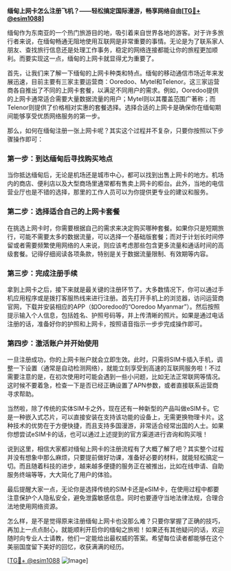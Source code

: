 **缅甸上网卡怎么注册飞机？——轻松搞定国际漫游，畅享网络自由[[TG💪+ @esim1088](https://t.me/s/esim1088)]**

缅甸作为东南亚的一个热门旅游目的地，吸引着来自世界各地的游客。对于许多旅行者来说，在缅甸畅通无阻地使用互联网是非常重要的事情。无论是为了联系家人朋友、查找旅行信息还是处理工作事务，稳定的网络连接都能让你的旅程更加顺利。而要实现这一点，缅甸的上网卡就显得尤为重要了。

首先，让我们来了解一下缅甸的上网卡种类和特点。缅甸的移动通信市场近年来发展迅速，目前主要有三家主要运营商：Ooredoo、Mytel和Telenor。这三家运营商各自推出了不同的上网卡套餐，以满足不同用户的需求。例如，Ooredoo提供的上网卡通常适合需要大量数据流量的用户；Mytel则以其覆盖范围广著称；而Telenor则提供了价格相对实惠的套餐选择。选择合适的上网卡是确保你在缅甸期间能够享受优质网络服务的第一步。

那么，如何在缅甸注册一张上网卡呢？其实这个过程并不复杂，只要你按照以下步骤操作即可：

### 第一步：到达缅甸后寻找购买地点

当你抵达缅甸后，无论是机场还是城市中心，都可以找到出售上网卡的地方。机场内的商店、便利店以及大型商场里通常都有售卖上网卡的柜台。此外，当地的电信营业厅也是不错的选择，那里的工作人员可以为你提供更专业的建议和服务。

### 第二步：选择适合自己的上网卡套餐

在挑选上网卡时，你需要根据自己的需求来决定购买哪种套餐。如果你只是短期旅行，可能不需要太多的数据流量，可以选择一个基础版套餐；而对于计划长时间停留或者需要频繁使用网络的人来说，则应该考虑那些包含更多流量和通话时间的高级套餐。记得仔细阅读各项条款，特别是关于数据流量限制、有效期等内容。

### 第三步：完成注册手续

拿到上网卡之后，接下来就是最关键的注册环节了。大多数情况下，你可以通过手机应用程序或是拨打客服热线来进行注册。首先打开手机上的浏览器，访问运营商官网，下载并安装相应的APP（如Ooredoo的“Ooredoo Myanmar”）。然后按照提示输入个人信息，包括姓名、护照号码等，并上传清晰的照片。如果是通过电话注册的话，准备好你的护照和上网卡，按照语音指示一步步完成操作即可。

### 第四步：激活账户并开始使用

一旦注册成功，你的上网卡账户就会立即生效。此时，只需将SIM卡插入手机，调整一下设置（通常是自动检测网络），就能立刻享受到高速的互联网服务啦！不过需要注意的是，在初次使用时可能会遇到一些小问题，比如无法正常联网等情况。这时候不要着急，检查一下是否已经正确设置了APN参数，或者直接联系运营商寻求帮助。

当然啦，除了传统的实体SIM卡之外，现在还有一种新型的产品叫做eSIM卡。它是一种嵌入式芯片，可以直接安装在支持该功能的设备上，无需更换物理卡片。这种技术的优势在于方便快捷，而且支持多国漫游，非常适合经常出国的人士。如果你想尝试eSIM卡的话，也可以通过上述提到的官方渠道进行咨询和购买哦！

说到这里，相信大家都对缅甸上网卡的注册流程有了大概了解了吧？其实整个过程并没有想象中那么麻烦，只要提前做好功课，准备好必要的材料，就能轻松搞定一切。而且随着科技的进步，越来越多便捷的服务正在被推出，比如在线申请、自助服务终端等等，大大简化了用户的体验。

最后提醒大家一点，无论你是选择传统的SIM卡还是eSIM卡，在使用过程中都要注意保护个人隐私安全，避免泄露敏感信息。同时也要遵守当地法律法规，合理合法地使用网络资源。

怎么样，是不是觉得原来注册缅甸上网卡也没那么难？只要你掌握了正确的技巧，再加上一点点耐心，就能顺利开启你的缅甸之旅啦！如果还有其他疑问的话，欢迎随时向专业人士请教，他们一定能给出最权威的答案。希望每位读者都能够在这个美丽国度留下美好的回忆，收获满满的经历。

[[TG💪+ @esim1088](https://t.me/s/esim1088) ![Image](https://i.postimg.cc/4NQfJmqS/Snipaste-2025-05-13-00-14-12.png)]